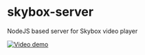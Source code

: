 # skybox-server
NodeJS based server for Skybox video player

[![Video demo]()](https://youtu.be/MLPNXmZI8-8)
